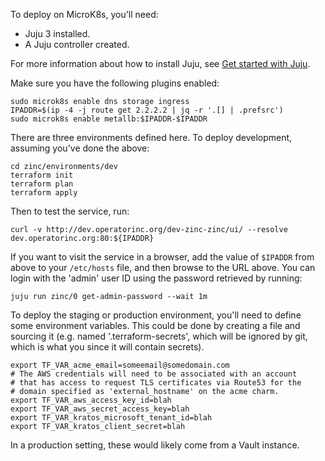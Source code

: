To deploy on MicroK8s, you'll need:
 * Juju 3 installed.
 * A Juju controller created.

For more information about how to install Juju, see
[Get started with Juju](https://juju.is/docs/juju/get-started-with-juju).


Make sure you have the following plugins enabled:
```
sudo microk8s enable dns storage ingress
IPADDR=$(ip -4 -j route get 2.2.2.2 | jq -r '.[] | .prefsrc')
sudo microk8s enable metallb:$IPADDR-$IPADDR
```

There are three environments defined here. To deploy development, assuming
you've done the above:

```
cd zinc/environments/dev
terraform init
terraform plan
terraform apply
```

Then to test the service, run:
```
curl -v http://dev.operatorinc.org/dev-zinc-zinc/ui/ --resolve dev.operatorinc.org:80:${IPADDR}
```

If you want to visit the service in a browser, add the value of `$IPADDR` from
above to your `/etc/hosts` file, and then browse to the URL above. You can
login with the 'admin' user ID using the password retrieved by running:
```
juju run zinc/0 get-admin-password --wait 1m
```

To deploy the staging or production environment, you'll need to define some
environment variables. This could be done by creating a file and sourcing it
(e.g. named '.terraform-secrets', which will be ignored by git, which is what
you since it will contain secrets).

```
export TF_VAR_acme_email=someemail@somedomain.com
# The AWS credentials will need to be associated with an account
# that has access to request TLS certificates via Route53 for the
# domain specified as 'external_hostname' on the acme charm.
export TF_VAR_aws_access_key_id=blah
export TF_VAR_aws_secret_access_key=blah
export TF_VAR_kratos_microsoft_tenant_id=blah
export TF_VAR_kratos_client_secret=blah
```

In a production setting, these would likely come from a Vault instance.
